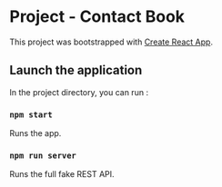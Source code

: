 # Project - Contact Book

This project was bootstrapped with [Create React App](https://github.com/facebook/create-react-app).

## Launch the application

In the project directory, you can run :

### `npm start`

Runs the app.

### `npm run server`

Runs the full fake REST API.


